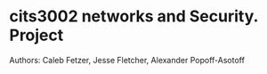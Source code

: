 # cits3002 networks and Security. Project

Authors: Caleb Fetzer, Jesse Fletcher, Alexander Popoff-Asotoff


